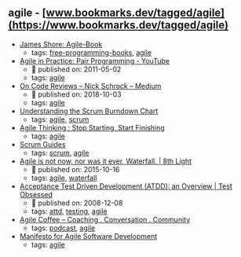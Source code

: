 agile - [www.bookmarks.dev/tagged/agile](https://www.bookmarks.dev/tagged/agile)
---
* [James Shore: Agile-Book](https://www.jamesshore.com/Agile-Book/)
    * tags: [free-programming-books](../tags/free-programming-books.md), [agile](../tags/agile.md)
* [Agile in Practice: Pair Programming - YouTube](https://www.youtube.com/watch?v=ET3Q6zNK3Io)
    * :calendar: published on: 2011-05-02
    * tags: [agile](../tags/agile.md)
* [On Code Reviews – Nick Schrock – Medium](https://medium.com/@schrockn/on-code-reviews-b1c7c94d868c)
    * :calendar: published on: 2018-10-03
    * tags: [agile](../tags/agile.md)
* [Understanding the Scrum Burndown Chart](http://www.methodsandtools.com/archive/scrumburndown.php)
    * tags: [agile](../tags/agile.md), [scrum](../tags/scrum.md)
* [Agile Thinking : Stop Starting, Start Finishing](http://www.agilebuddha.com/agile/agile-thinking-stop-starting-start-finishing/)
    * tags: [agile](../tags/agile.md)
* [Scrum Guides](https://www.scrumguides.org/)
    * tags: [scrum](../tags/scrum.md), [agile](../tags/agile.md)
* [Agile is not now, nor was it ever, Waterfall. | 8th Light](https://8thlight.com/blog/uncle-bob/2015/10/16/agile-and-waterfall.html)
    * :calendar: published on: 2015-10-16
    * tags: [agile](../tags/agile.md), [waterfall](../tags/waterfall.md)
* [Acceptance Test Driven Development (ATDD): an Overview  |  Test Obsessed](http://testobsessed.com/2008/12/acceptance-test-driven-development-atdd-an-overview/)
    * :calendar: published on: 2008-12-08
    * tags: [attd](../tags/attd.md), [testing](../tags/testing.md), [agile](../tags/agile.md)
* [Agile Coffee – Coaching . Conversation . Community](http://agilecoffee.com/)
    * tags: [podcast](../tags/podcast.md), [agile](../tags/agile.md)
* [Manifesto for Agile Software Development
](http://agilemanifesto.org/)
    * tags: [agile](../tags/agile.md)
